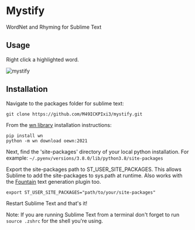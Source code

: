 # Mystify
WordNet and Rhyming for Sublime Text

## Usage

Right click a highlighted word.


![mystify](https://user-images.githubusercontent.com/43641857/143511014-88f510c4-8e17-4884-8ea2-0de925460fb0.png)


## Installation
Navigate to the packages folder for sublime text:

  `git clone https://github.com/M49ICKPIxi3/mystify.git`

From the [wn library](https://github.com/goodmami/wn) installation instructions:

  ```
  pip install wn
  python -m wn download oewn:2021
  ```

Next, find the 'site-packages' directory of your local python installation. For example: `~/.pyenv/versions/3.8.0/lib/python3.8/site-packages`

Export the site-packages path to ST_USER_SITE_PACKAGES. This allows Sublime to add the site-packages to sys.path at runtime. Also works with the [Fountain](https://github.com/M49ICKPIxi3/Fountain) text generation plugin too.

  `export ST_USER_SITE_PACKAGES="path/to/your/site-packages"`

Restart Sublime Text and that's it!

Note: If you are running Sublime Text from a terminal don't forget to run `source .zshrc` for the shell you're using.

